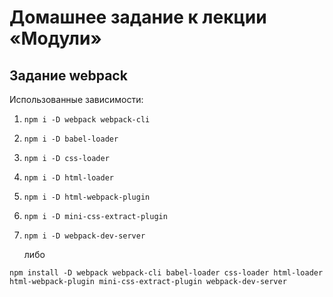 # Домашнее задание к лекции «Модули»
## Задание webpack

Использованные зависимости:
1. `npm i -D webpack webpack-cli` 
2. `npm i -D babel-loader`
3. `npm i -D css-loader`
4. `npm i -D html-loader`
5. `npm i -D html-webpack-plugin`
6. `npm i -D mini-css-extract-plugin`
7. `npm i -D webpack-dev-server`

   либо
```
npm install -D webpack webpack-cli babel-loader css-loader html-loader html-webpack-plugin mini-css-extract-plugin webpack-dev-server
``` 

